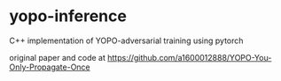 # yopo-inference
C++ implementation of YOPO-adversarial training using pytorch

original paper and code at https://github.com/a1600012888/YOPO-You-Only-Propagate-Once
